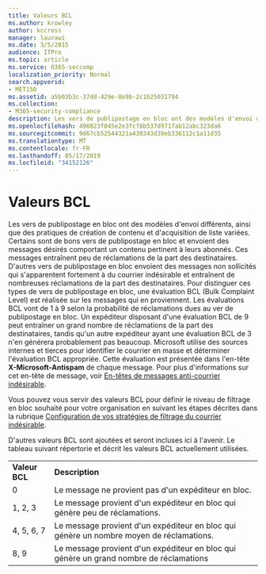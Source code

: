 ```yaml
---
title: Valeurs BCL
ms.author: krowley
author: kccross
manager: laurawi
ms.date: 3/5/2015
audience: ITPro
ms.topic: article
ms.service: O365-seccomp
localization_priority: Normal
search.appverid:
- MET150
ms.assetid: a5b03b3c-37dd-429e-8e9b-2c1b25031794
ms.collection:
- M365-security-compliance
description: Les vers de publipostage en bloc ont des modèles d'envoi différents, ainsi que des pratiques de création de contenu et d'acquisition de liste variées. Certains sont de bons vers de publipostage en bloc et envoient des messages désirés comportant un contenu pertinent à leurs abonnés. Ces messages entraînent peu de réclamations de la part des destinataires. D'autres vers de publipostage en bloc envoient des messages non sollicités qui s'apparentent fortement à du courrier indésirable et entraînent de nombreuses réclamations de la part des destinataires. Pour distinguer ces types de vers de publipostage en bloc, une évaluation BCL (Bulk Complaint Level) est réalisée sur les messages qui en proviennent. Les évaluations BCL vont de 1 à 9 selon la probabilité de réclamations dues au ver de publipostage en bloc. Un expéditeur disposant d'une évaluation BCL de 9 peut entraîner un grand nombre de réclamations de la part des destinataires, tandis qu'un autre expéditeur ayant une évaluation BCL de 3 n'en générera probablement pas beaucoup. Microsoft utilise des sources internes et tierces pour identifier le courrier en masse et déterminer l'évaluation BCL appropriée. Cette évaluation est présentée dans l'en-tête X-Microsoft-Antispam de chaque message. Pour plus d'informations sur cet en-tête de message, voir En-têtes de messages anti-courrier indésirable.
ms.openlocfilehash: 490823f045e2e3fcf6b537d9717ab12abc323da6
ms.sourcegitcommit: 9d67cb52544321a430343d39eb336112c1a11d35
ms.translationtype: MT
ms.contentlocale: fr-FR
ms.lasthandoff: 05/17/2019
ms.locfileid: "34152126"
---
```

# <a name="bulk-complaint-level-values"></a>Valeurs BCL

Les vers de publipostage en bloc ont des modèles d'envoi différents, ainsi que des pratiques de création de contenu et d'acquisition de liste variées. Certains sont de bons vers de publipostage en bloc et envoient des messages désirés comportant un contenu pertinent à leurs abonnés. Ces messages entraînent peu de réclamations de la part des destinataires. D'autres vers de publipostage en bloc envoient des messages non sollicités qui s'apparentent fortement à du courrier indésirable et entraînent de nombreuses réclamations de la part des destinataires. Pour distinguer ces types de vers de publipostage en bloc, une évaluation BCL (Bulk Complaint Level) est réalisée sur les messages qui en proviennent. Les évaluations BCL vont de 1 à 9 selon la probabilité de réclamations dues au ver de publipostage en bloc. Un expéditeur disposant d'une évaluation BCL de 9 peut entraîner un grand nombre de réclamations de la part des destinataires, tandis qu'un autre expéditeur ayant une évaluation BCL de 3 n'en générera probablement pas beaucoup. Microsoft utilise des sources internes et tierces pour identifier le courrier en masse et déterminer l'évaluation BCL appropriée. Cette évaluation est présentée dans l'en-tête **X-Microsoft-Antispam** de chaque message. Pour plus d'informations sur cet en-tête de message, voir [En-têtes de messages anti-courrier indésirable](anti-spam-message-headers.md). 
  
Vous pouvez vous servir des valeurs BCL pour définir le niveau de filtrage en bloc souhaité pour votre organisation en suivant les étapes décrites dans la rubrique [Configuration de vos stratégies de filtrage du courrier indésirable](configure-your-spam-filter-policies.md).
  
D'autres valeurs BCL sont ajoutées et seront incluses ici à l'avenir. Le tableau suivant répertorie et décrit les valeurs BCL actuellement utilisées.
  
|||
|:-----|:-----|
|**Valeur BCL** <br/> |**Description** <br/> |
|0  <br/> |Le message ne provient pas d'un expéditeur en bloc.  <br/> |
|1, 2, 3  <br/> |Le message provient d'un expéditeur en bloc qui génère peu de réclamations.  <br/> |
|4, 5, 6, 7  <br/> |Le message provient d'un expéditeur en bloc qui génère un nombre moyen de réclamations.  <br/> |
|8, 9  <br/> |Le message provient d'un expéditeur en bloc qui génère un grand nombre de réclamations  <br/> |
   

